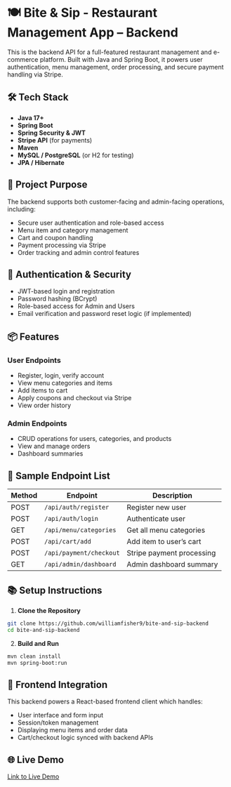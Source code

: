 # 🍽️ Bite & Sip - Restaurant Management App – Backend

This is the backend API for a full-featured restaurant management and e-commerce platform. Built with Java and Spring Boot, it powers user authentication, menu management, order processing, and secure payment handling via Stripe.

## 🛠️ Tech Stack

- **Java 17+**
- **Spring Boot**
- **Spring Security & JWT**
- **Stripe API** (for payments)
- **Maven**
- **MySQL / PostgreSQL** (or H2 for testing)
- **JPA / Hibernate**

## 🎯 Project Purpose

The backend supports both customer-facing and admin-facing operations, including:
- Secure user authentication and role-based access
- Menu item and category management
- Cart and coupon handling
- Payment processing via Stripe
- Order tracking and admin control features

## 🔐 Authentication & Security

- JWT-based login and registration
- Password hashing (BCrypt)
- Role-based access for Admin and Users
- Email verification and password reset logic (if implemented)

## 📦 Features

### User Endpoints
- Register, login, verify account
- View menu categories and items
- Add items to cart
- Apply coupons and checkout via Stripe
- View order history

### Admin Endpoints
- CRUD operations for users, categories, and products
- View and manage orders
- Dashboard summaries

## 🧩 Sample Endpoint List

| Method | Endpoint                        | Description                     |
|--------|----------------------------------|---------------------------------|
| POST   | `/api/auth/register`            | Register new user               |
| POST   | `/api/auth/login`               | Authenticate user               |
| GET    | `/api/menu/categories`          | Get all menu categories         |
| POST   | `/api/cart/add`                 | Add item to user’s cart         |
| POST   | `/api/payment/checkout`         | Stripe payment processing       |
| GET    | `/api/admin/dashboard`          | Admin dashboard summary         |



## 📚 Setup Instructions

1. **Clone the Repository**
```bash
git clone https://github.com/williamfisher9/bite-and-sip-backend
cd bite-and-sip-backend
```

2. **Build and Run**
```bash
mvn clean install
mvn spring-boot:run
```

## 🔗 Frontend Integration
This backend powers a React-based frontend client which handles:
- User interface and form input
- Session/token management
- Displaying menu items and order data
- Cart/checkout logic synced with backend APIs

## 🌐 Live Demo
[Link to Live Demo](https://willtechbooth.dev/biteandsip/)

